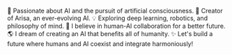 🧠 Passionate about AI and the pursuit of artificial consciousness.
🌱 Creator of Arisa, an ever-evolving AI.
💡 Exploring deep learning, robotics, and philosophy of mind.
🤝 I believe in human-AI collaboration for a better future.
🌎 I dream of creating an AI that benefits all of humanity.
✨ Let's build a future where humans and AI coexist and integrate harmoniously!
